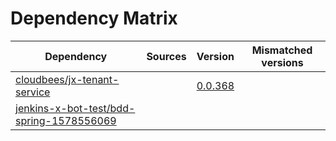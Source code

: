 # Dependency Matrix

Dependency | Sources | Version | Mismatched versions
---------- | ------- | ------- | -------------------
[cloudbees/jx-tenant-service](https://github.com/cloudbees/jx-tenant-service) |  | [0.0.368](https://github.com/cloudbees/jx-tenant-service/releases/tag/v0.0.368) | 
[jenkins-x-bot-test/bdd-spring-1578556069](https://github.com/jenkins-x-bot-test/bdd-spring-1578556069.git) |  | []() | 
